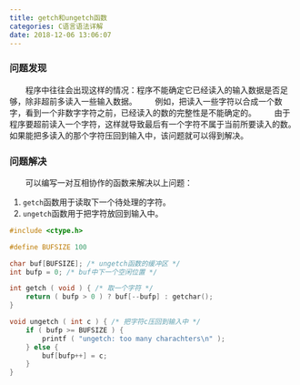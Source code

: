 ```yaml
---
title: getch和ungetch函数
categories: C语言语法详解
date: 2018-12-06 13:06:07
---
```

### 问题发现

&emsp;&emsp;程序中往往会出现这样的情况：程序不能确定它已经读入的输入数据是否足够，除非超前多读入一些输入数据。<!--more-->
&emsp;&emsp;例如，把读入一些字符以合成一个数字，看到一个非数字字符之前，已经读入的数的完整性是不能确定的。
&emsp;&emsp;由于程序要超前读入一个字符，这样就导致最后有一个字符不属于当前所要读入的数。如果能把多读入的那个字符压回到输入中，该问题就可以得到解决。

### 问题解决

&emsp;&emsp;可以编写一对互相协作的函数来解决以上问题：

1. `getch`函数用于读取下一个待处理的字符。
2. `ungetch`函数用于把字符放回到输入中。

``` cpp
#include <ctype.h>

#define BUFSIZE 100

char buf[BUFSIZE]; /* ungetch函数的缓冲区 */
int bufp = 0; /* buf中下一个空闲位置 */

int getch ( void ) { /* 取一个字符 */
    return ( bufp > 0 ) ? buf[--bufp] : getchar();
}

void ungetch ( int c ) { /* 把字符c压回到输入中 */
    if ( bufp >= BUFSIZE ) {
        printf ( "ungetch: too many charachters\n" );
    } else {
        buf[bufp++] = c;
    }
}
```